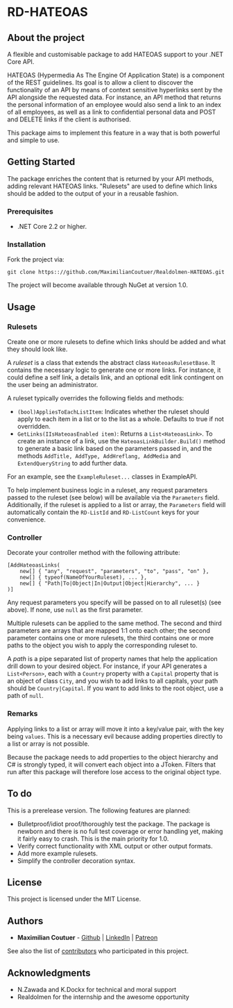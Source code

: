 # RD-HATEOAS

## About the project

A flexible and customisable package to add HATEOAS support to your .NET Core API.

HATEOAS (Hypermedia As The Engine Of Application State) is a component of the REST guidelines. Its goal is to allow a client to discover the functionality of an API by means of context sensitive hyperlinks sent by the API alongside the requested data. For instance, an API method that returns the personal information of an employee would also send a link to an index of all employees, as well as a link to confidential personal data and POST and DELETE links if the client is authorised.

This package aims to implement this feature in a way that is both powerful and simple to use.

## Getting Started

The package enriches the content that is returned by your API methods, adding relevant HATEOAS links. "Rulesets" are used to define which links should be added to the output of your in a reusable fashion.

### Prerequisites

* .NET Core 2.2 or higher.

### Installation

Fork the project via:

`git clone https:://github.com/MaximilianCoutuer/Realdolmen-HATEOAS.git`

The project will become available through NuGet at version 1.0.

## Usage

### Rulesets

Create one or more rulesets to define which links should be added and what they should look like.

A *ruleset* is a class that extends the abstract class `HateoasRulesetBase`. It contains the necessary logic to generate one or more links. For instance, it could define a self link, a details link, and an optional edit link contingent on the user being an administrator.

A ruleset typically overrides the following fields and methods:

* `(bool)AppliesToEachListItem`: Indicates whether the ruleset should apply to each item in a list or to the list as a whole. Defaults to true if not overridden.
* `GetLinks(IIsHateoasEnabled item)`: Returns a `List<HateoasLink>`. To create an instance of a link, use the `HateoasLinkBuilder.Build()` method to generate a basic link based on the parameters passed in, and the methods `AddTitle, AddType, AddHreflang, AddMedia` and `ExtendQueryString` to add further data.

For an example, see the `ExampleRuleset...` classes in ExampleAPI.

To help implement business logic in a ruleset, any request parameters passed to the ruleset (see below) will be available via the `Parameters` field. Additionally, if the ruleset is applied to a list or array, the `Parameters` field will automatically contain the `RD-ListId` and `RD-ListCount` keys for your convenience.

### Controller

Decorate your controller method with the following attribute:

```
[AddHateoasLinks(
    new[] { "any", "request", "parameters", "to", "pass", "on" },
    new[] { typeof(NameOfYourRuleset), ... },
    new[] { "Path|To|Object|In|Output|Object|Hierarchy", ... }
)]
```
Any request parameters you specify will be passed on to all ruleset(s) (see above). If none, use `null` as the first parameter.

Multiple rulesets can be applied to the same method. The second and third parameters are arrays that are mapped 1:1 onto each other; the second parameter contains one or more rulesets, the third contains one or more paths to the object you wish to apply the corresponding ruleset to.

A *path* is a pipe separated list of property names that help the application drill down to your desired object. For instance, if your API generates a `List<Person>`, each with a `Country` property with a `Capital` property that is an object of class `City`, and you wish to add links to all capitals, your path should be `Country|Capital`. If you want to add links to the root object, use a path of `null`.

### Remarks

Applying links to a list or array will move it into a key/value pair, with the key being `values`. This is a necessary evil because adding properties directly to a list or array is not possible.

Because the package needs to add properties to the object hierarchy and C# is strongly typed, it will convert each object into a JToken. Filters that run after this package will therefore lose access to the original object type.

## To do

This is a prerelease version. The following features are planned:

* Bulletproof/idiot proof/thoroughly test the package. The package is newborn and there is no full test coverage or error handling yet, making it fairly easy to crash. This is the main priority for 1.0.
* Verify correct functionality with XML output or other output formats.
* Add more example rulesets.
* Simplify the controller decoration syntax.

## License

This project is licensed under the MIT License.

## Authors

* **Maximilian Coutuer** - [Github](https://github.com/MaximilianCoutuer) | [LinkedIn](https://be.linkedin.com/in/maximilian-coutuer-0ba4a517) | [Patreon](https://patreon.com/enaisiaion)

See also the list of [contributors](https://github.com/your/project/contributors) who participated in this project.

## Acknowledgments

* N.Zawada and K.Dockx for technical and moral support
* Realdolmen for the internship and the awesome opportunity
